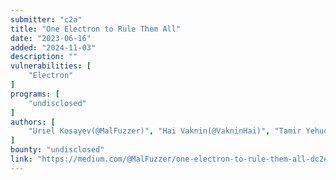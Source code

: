 ```yaml
---
submitter: "c2a"
title: "One Electron to Rule Them All"
date: "2023-06-16"
added: "2024-11-03"
description: ""
vulnerabilities: [
    "Electron"
]
programs: [
    "undisclosed"
]
authors: [
    "Uriel Kosayev(@MalFuzzer)", "Hai Vaknin(@VakninHai)", "Tamir Yehuda (@Tamirye94)", "Matan Bahar (@Bl4ckShad3)"
]
bounty: "undisclosed"
link: "https://medium.com/@MalFuzzer/one-electron-to-rule-them-all-dc2e9b263daf"
---
```




